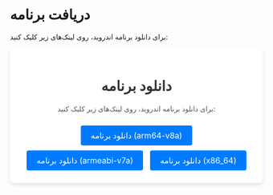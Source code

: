 # دریافت برنامه

برای دانلود برنامه اندروید، روی لینک‌های زیر کلیک کنید:

<div style="text-align: center; background-color: #ffffff; padding: 20px; border-radius: 8px; box-shadow: 0 4px 8px rgba(0, 0, 0, 0.1);">
    <h1 style="color: #333; margin-bottom: 20px;">دانلود برنامه</h1>
    <p style="color: #555; margin-bottom: 20px;">برای دانلود برنامه اندروید، روی لینک‌های زیر کلیک کنید:</p>
    <a href="https://github.com/Milad-heydarloo/receive_the_product_app/raw/main/apk/app-arm64-v8a-release.apk" style="display: inline-block; padding: 10px 20px; margin: 5px; color: #fff; background-color: #007bff; text-decoration: none; border-radius: 4px; font-size: 16px; transition: background-color 0.3s ease;">دانلود برنامه (arm64-v8a)</a>
    <a href="https://github.com/Milad-heydarloo/receive_the_product_app/raw/main/apk/app-armeabi-v7a-release.apk" style="display: inline-block; padding: 10px 20px; margin: 5px; color: #fff; background-color: #007bff; text-decoration: none; border-radius: 4px; font-size: 16px; transition: background-color 0.3s ease;">دانلود برنامه (armeabi-v7a)</a>
    <a href="https://github.com/Milad-heydarloo/receive_the_product_app/raw/main/apk/app-x86_64-release.apk" style="display: inline-block; padding: 10px 20px; margin: 5px; color: #fff; background-color: #007bff; text-decoration: none; border-radius: 4px; font-size: 16px; transition: background-color 0.3s ease;">دانلود برنامه (x86_64)</a>
</div>

